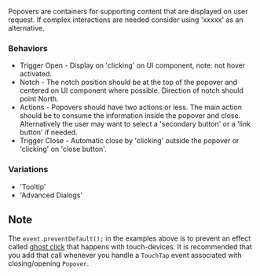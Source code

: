 Popovers are containers for supporting content that are displayed on user request. If complex interactions are needed consider using 'xxxxx' as an alternative.

### Behaviors

* Trigger Open - Display on 'clicking' on UI component, note: not hover activated.
* Notch - The notch position should be at the top of the popover and centered on UI component where possible. Direction of notch should point North.
* Actions - Popovers should have two actions or less. The main action should be to consume the information inside the popover and close. Alternatively the user may want to select a 'secondary button' or a 'link button' if needed.
* Trigger Close - Automatic close by 'clicking' outside the popover or 'clicking' on 'close button'.

### Variations
* 'Tooltip'
* 'Advanced Dialogs'

## Note

The `event.preventDefault();` in the examples above is to prevent an effect called [ghost click](http://ariatemplates.com/blog/2014/05/ghost-clicks-in-mobile-browsers/) that happens with touch-devices. It is recommended that you add that call whenever you handle a `TouchTap` event associated with closing/opening `Popover`.